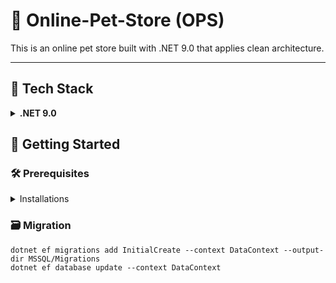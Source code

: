 # 🐾 Online-Pet-Store (OPS)

This is an online pet store built with .NET 9.0 that applies clean architecture.

---

## 📌 Tech Stack
<details>
  <summary><strong>.NET 9.0</strong></summary>
  
  - **API:**
    - FastEnpoints
    - Ardalis
    - MediatR
  - **Database:** Microsoft SQL Server  
  - **Distributed Cache:** Redis
  - **Message Broker:** RabbitMQ
  
</details>

## 🚀 Getting Started

### 🛠️ Prerequisites

<details>
  <summary>Installations</summary>
  
  - .NET 9.0 SDK
  - EF Core CLI
  - Microsoft SQL Server
  - Redis
  - RabbitMQ

</details>

### 🗃️ Migration

```
dotnet ef migrations add InitialCreate --context DataContext --output-dir MSSQL/Migrations
dotnet ef database update --context DataContext
```
